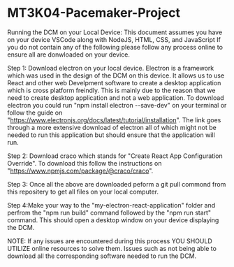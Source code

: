 # MT3K04-Pacemaker-Project
Running the DCM on your Local Device: This document assumes you have on your device VSCode along with NodeJS, HTML, CSS, and JavaScript If you do not contain any of the following please 
follow any process online to ensure all are donwloaded on your device.

Step 1: Download electron on your local device. Electron is a framework which was used in the design of the DCM on this device. It allows us to use React and other web Develpment software to create
a desktop application which is cross platform freindly. This is mainly due to the reason that we need to create desktop application and not a web application. To download electron you could run 
"npm install electron --save-dev" on your terminal or follow the guide on "https://www.electronjs.org/docs/latest/tutorial/installation". The link goes through a more extensive download of electron all of 
which might not be needed to run this application but should ensure that the application will run. 

Step 2: Download craco which stands for "Create React App Configuration Override". To download this follow the instructions on "https://www.npmjs.com/package/@craco/craco".

Step 3: Once all the above are downloaded peform a git pull commond from this repositery to get all files on your local computer. 

Step 4:Make your way to the "my-electron-react-application" folder and perfrom the "npm run build" command followed by the "npm run start" command. This should open a desktop window on your device 
displaying the DCM. 

NOTE: If any issues are encountered during this process YOU SHOULD UTILIZE online resources to solve them. Issues such as not being able to download all the corresponding software needed to run the DCM.
